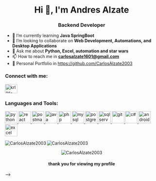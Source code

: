 <h1 align="center">Hi 👋, I'm Andres Alzate</h1>
<h3 align="center">Backend Developer</h3>


- 🌱 I’m currently learning **Java SpringBoot**
- 👯 I’m looking to collaborate on **Web Development, Automations, and Desktop Applications**
- 💬 Ask me about **Python, Excel, automation and star wars**
- 📫 How to reach me in **carlosalzate1601@gmail.com**
- 💼 Personal Portfolio in https://github.com/CarlosAlzate2003

<h3 align="left">Connect with me:</h3>
<p align="left">
  <a href="https://www.linkedin.com/in/andres-alzate-mejia/" target="_blank" rel="noreferrer"
    ><img
      align="center"
      src="https://raw.githubusercontent.com/rahuldkjain/github-profile-readme-generator/master/src/images/icons/Social/linked-in-alt.svg"
      alt="krlos-morales"
      height="30"
      width="40"
  /></a>
</p>

<h3 align="left">Languages and Tools:</h3>
<p align="left">
  <a href="https://www.python.org/" target="_blank" rel="noreferrer">
    <img src="https://www.milinux.es/wp-content/uploads/2019/01/python-256x256.png" alt="python" width="40" height="40" />
  </a>
  <a href="https://reactjs.org/" target="_blank" rel="noreferrer">
    <img src="https://dabeng.github.io/img/reactjs.png" alt="react" width="40" height="40" />
  </a>
  <a href="https://www.postman.com/" target="_blank" rel="noreferrer">
    <img src="https://dashboard.snapcraft.io/site_media/appmedia/2018/11/logo-mark.png" alt="postman" width="40" height="40" />
  </a>
  <a href="https://www.java.com/es/" target="_blank" rel="noreferrer">
    <img src="https://images.vexels.com/media/users/3/166401/isolated/lists/b82aa7ac3f736dd78570dd3fa3fa9e24-icono-del-lenguaje-de-programacion-java.png" alt="java" width="40" height="40" />
  </a>
  <a href="https://www.php.net/" target="_blank" rel="noreferrer">
    <img src="https://cdn-icons-png.flaticon.com/256/5968/5968332.png" alt="php" width="40" height="40" />
  </a>
  <a href="https://www.mysql.com/" target="_blank" rel="noreferrer">
    <img src="https://tecnologia.uniandes.edu.co/wp-content/uploads/2023/06/Mysql-Server-8.0-logo.png" alt="mysql" width="40" height="40" />
  </a>
  <a href="https://www.postgresql.org/" target="_blank" rel="noreferrer">
    <img src="https://cf.appdrag.com/dashboard-openvm-clo-b2d42c/uploads/logo-oEqE-1VI9.png" alt="postgresql" width="40" height="40" />
  </a>
  <a href="https://www.microsoft.com/es-co/sql-server/sql-server-downloads" target="_blank" rel="noreferrer">
    <img src="https://cf.appdrag.com/dashboard-openvm-clo-b2d42c/uploads/microsoft-sql-server-logo-vector-svg-PDgP.png" alt="sqlserver" width="40" height="40" />
  </a>
  <a href="https://git-scm.com/" target="_blank" rel="noreferrer">
    <img src="https://static-00.iconduck.com/assets.00/git-icon-256x256-nki51ae3.png" alt="git" width="40" height="40" />
  </a>
  <a href="https://dotnet.microsoft.com/es-es/languages/csharp" target="_blank" rel="noreferrer">
    <img src="https://cdn.iconscout.com/icon/free/png-256/free-csharp-1175240.png?f=webp" alt="c#" width="40" height="40" />
  </a>
  <a href="https://developer.android.com/studio?gad_source=1&gclid=CjwKCAjw8rW2BhAgEiwAoRO5rPzLqkNyTURvJUcTzdahv8TqGiOW0ozSOYCyVXAxvWftCwEAh4xF4hoCyIwQAvD_BwE&gclsrc=aw.ds&hl=es-419" target="_blank" rel="noreferrer">
    <img src="https://dl.flathub.org/media/com/google/AndroidStudio.desktop/0f1b789b91c021e9c8b719be7ccf469d/icons/128x128@2/com.google.AndroidStudio.desktop.png" alt="androidstudio" width="40" height="40" />
  </a>
  <a href="https://www.microsoft.com/es-co/microsoft-365/excel" target="_blank" rel="noreferrer">
    <img src="https://officeatope.com/wp-content/plugins/oat-customizer//images/categories/excel-256px.webp" alt="excel" width="40" height="40" />
  </a>
</p>

<p>
  <img
    align="left"
    src="https://github-readme-stats.vercel.app/api/top-langs?username=CarlosAlzate2003&show_icons=true&theme=dark&locale=en&layout=compact"
    alt="CarlosAlzate2003"
  />
</p>
<p>
  <img
    align="center"
    src="https://github-readme-streak-stats.herokuapp.com/?user=CarlosAlzate2003&theme=dark"
    alt="CarlosAlzate2003"
  />
</p>

<p align="center">
  <img
    src="https://komarev.com/ghpvc/?username=CarlosAlzate2003&label=Profile%20views&color=blueviolet&style=plastic"
    alt="CarlosAlzate2003"
  />
</p>

<h4 align="center">thank you for viewing my profile</h4>
-->
